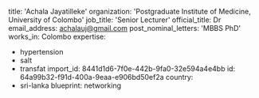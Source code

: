 title: 'Achala Jayatilleke'
organization: 'Postgraduate Institute of Medicine, University of Colombo'
job_title: 'Senior Lecturer'
official_title: Dr
email_address: achalauj@gmail.com
post_nominal_letters: 'MBBS PhD'
works_in: Colombo
expertise:
  - hypertension
  - salt
  - transfat
import_id: 8441d1d6-7f0e-442b-9fa0-32e594a4e4bb
id: 64a99b32-f91d-400a-9eaa-e906bd50ef2a
country:
  - sri-lanka
blueprint: networking
